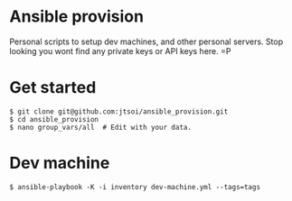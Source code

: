 Ansible provision
=================
Personal scripts to setup dev machines, and other personal servers.
Stop looking you wont find any private keys or API keys here. =P


Get started
===========

    $ git clone git@github.com:jtsoi/ansible_provision.git
    $ cd ansible_provision
    $ nano group_vars/all  # Edit with your data.

Dev machine
===========

    $ ansible-playbook -K -i inventory dev-machine.yml --tags=tags
